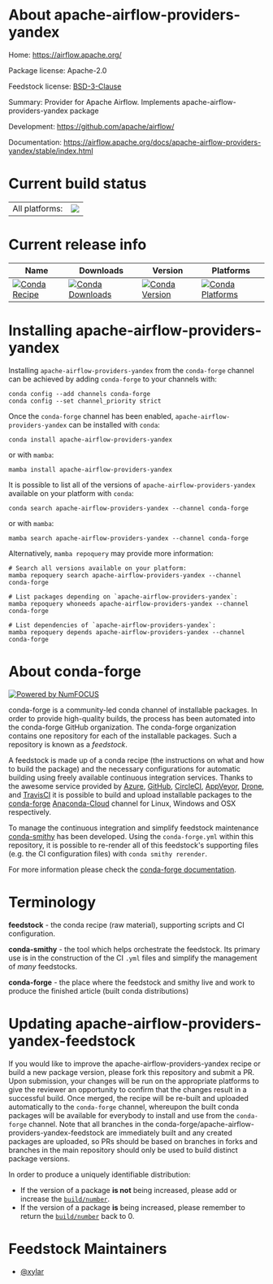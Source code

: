 About apache-airflow-providers-yandex
=====================================

Home: https://airflow.apache.org/

Package license: Apache-2.0

Feedstock license: [BSD-3-Clause](https://github.com/conda-forge/apache-airflow-providers-yandex-feedstock/blob/main/LICENSE.txt)

Summary: Provider for Apache Airflow. Implements apache-airflow-providers-yandex package

Development: https://github.com/apache/airflow/

Documentation: https://airflow.apache.org/docs/apache-airflow-providers-yandex/stable/index.html

Current build status
====================


<table><tr><td>All platforms:</td>
    <td>
      <a href="https://dev.azure.com/conda-forge/feedstock-builds/_build/latest?definitionId=12053&branchName=main">
        <img src="https://dev.azure.com/conda-forge/feedstock-builds/_apis/build/status/apache-airflow-providers-yandex-feedstock?branchName=main">
      </a>
    </td>
  </tr>
</table>

Current release info
====================

| Name | Downloads | Version | Platforms |
| --- | --- | --- | --- |
| [![Conda Recipe](https://img.shields.io/badge/recipe-apache--airflow--providers--yandex-green.svg)](https://anaconda.org/conda-forge/apache-airflow-providers-yandex) | [![Conda Downloads](https://img.shields.io/conda/dn/conda-forge/apache-airflow-providers-yandex.svg)](https://anaconda.org/conda-forge/apache-airflow-providers-yandex) | [![Conda Version](https://img.shields.io/conda/vn/conda-forge/apache-airflow-providers-yandex.svg)](https://anaconda.org/conda-forge/apache-airflow-providers-yandex) | [![Conda Platforms](https://img.shields.io/conda/pn/conda-forge/apache-airflow-providers-yandex.svg)](https://anaconda.org/conda-forge/apache-airflow-providers-yandex) |

Installing apache-airflow-providers-yandex
==========================================

Installing `apache-airflow-providers-yandex` from the `conda-forge` channel can be achieved by adding `conda-forge` to your channels with:

```
conda config --add channels conda-forge
conda config --set channel_priority strict
```

Once the `conda-forge` channel has been enabled, `apache-airflow-providers-yandex` can be installed with `conda`:

```
conda install apache-airflow-providers-yandex
```

or with `mamba`:

```
mamba install apache-airflow-providers-yandex
```

It is possible to list all of the versions of `apache-airflow-providers-yandex` available on your platform with `conda`:

```
conda search apache-airflow-providers-yandex --channel conda-forge
```

or with `mamba`:

```
mamba search apache-airflow-providers-yandex --channel conda-forge
```

Alternatively, `mamba repoquery` may provide more information:

```
# Search all versions available on your platform:
mamba repoquery search apache-airflow-providers-yandex --channel conda-forge

# List packages depending on `apache-airflow-providers-yandex`:
mamba repoquery whoneeds apache-airflow-providers-yandex --channel conda-forge

# List dependencies of `apache-airflow-providers-yandex`:
mamba repoquery depends apache-airflow-providers-yandex --channel conda-forge
```


About conda-forge
=================

[![Powered by
NumFOCUS](https://img.shields.io/badge/powered%20by-NumFOCUS-orange.svg?style=flat&colorA=E1523D&colorB=007D8A)](https://numfocus.org)

conda-forge is a community-led conda channel of installable packages.
In order to provide high-quality builds, the process has been automated into the
conda-forge GitHub organization. The conda-forge organization contains one repository
for each of the installable packages. Such a repository is known as a *feedstock*.

A feedstock is made up of a conda recipe (the instructions on what and how to build
the package) and the necessary configurations for automatic building using freely
available continuous integration services. Thanks to the awesome service provided by
[Azure](https://azure.microsoft.com/en-us/services/devops/), [GitHub](https://github.com/),
[CircleCI](https://circleci.com/), [AppVeyor](https://www.appveyor.com/),
[Drone](https://cloud.drone.io/welcome), and [TravisCI](https://travis-ci.com/)
it is possible to build and upload installable packages to the
[conda-forge](https://anaconda.org/conda-forge) [Anaconda-Cloud](https://anaconda.org/)
channel for Linux, Windows and OSX respectively.

To manage the continuous integration and simplify feedstock maintenance
[conda-smithy](https://github.com/conda-forge/conda-smithy) has been developed.
Using the ``conda-forge.yml`` within this repository, it is possible to re-render all of
this feedstock's supporting files (e.g. the CI configuration files) with ``conda smithy rerender``.

For more information please check the [conda-forge documentation](https://conda-forge.org/docs/).

Terminology
===========

**feedstock** - the conda recipe (raw material), supporting scripts and CI configuration.

**conda-smithy** - the tool which helps orchestrate the feedstock.
                   Its primary use is in the construction of the CI ``.yml`` files
                   and simplify the management of *many* feedstocks.

**conda-forge** - the place where the feedstock and smithy live and work to
                  produce the finished article (built conda distributions)


Updating apache-airflow-providers-yandex-feedstock
==================================================

If you would like to improve the apache-airflow-providers-yandex recipe or build a new
package version, please fork this repository and submit a PR. Upon submission,
your changes will be run on the appropriate platforms to give the reviewer an
opportunity to confirm that the changes result in a successful build. Once
merged, the recipe will be re-built and uploaded automatically to the
`conda-forge` channel, whereupon the built conda packages will be available for
everybody to install and use from the `conda-forge` channel.
Note that all branches in the conda-forge/apache-airflow-providers-yandex-feedstock are
immediately built and any created packages are uploaded, so PRs should be based
on branches in forks and branches in the main repository should only be used to
build distinct package versions.

In order to produce a uniquely identifiable distribution:
 * If the version of a package **is not** being increased, please add or increase
   the [``build/number``](https://docs.conda.io/projects/conda-build/en/latest/resources/define-metadata.html#build-number-and-string).
 * If the version of a package **is** being increased, please remember to return
   the [``build/number``](https://docs.conda.io/projects/conda-build/en/latest/resources/define-metadata.html#build-number-and-string)
   back to 0.

Feedstock Maintainers
=====================

* [@xylar](https://github.com/xylar/)

